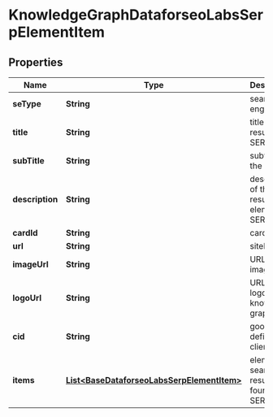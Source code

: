 

# KnowledgeGraphDataforseoLabsSerpElementItem


## Properties

| Name | Type | Description | Notes |
|------------ | ------------- | ------------- | -------------|
|**seType** | **String** | search engine type |  [optional] |
|**title** | **String** | title of the result in SERP |  [optional] |
|**subTitle** | **String** | subtitle of the item |  [optional] |
|**description** | **String** | description of the results element in SERP |  [optional] |
|**cardId** | **String** | card id |  [optional] |
|**url** | **String** | sitelink URL |  [optional] |
|**imageUrl** | **String** | URL of the image |  [optional] |
|**logoUrl** | **String** | URL of the logo from knowledge graph |  [optional] |
|**cid** | **String** | google-defined client id |  [optional] |
|**items** | [**List&lt;BaseDataforseoLabsSerpElementItem&gt;**](BaseDataforseoLabsSerpElementItem.md) | elements of search results found in SERP |  [optional] |



